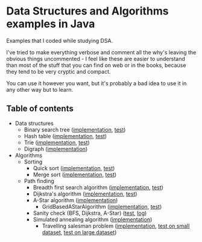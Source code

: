 
# Data Structures and Algorithms examples in Java
Examples that I coded while studying DSA.

I've tried to make everything verbose and comment all the why's leaving the obvious things uncommented -
I feel like these are easier to understand than most of the stuff that you can find on web or in the books, because they tend to be very cryptic and compact.

You can use it however you want, but it's probably a bad idea to use it in any other way but to learn.

## Table of contents
  - Data structures
    - Binary search tree ([implementation](src/main/java/pl/beben/datastructure/BinarySearchTree.java), [test](src/test/java/pl/beben/datastructure/BinarySearchTreeTest.java))
    - Hash table ([implementation](src/main/java/pl/beben/datastructure/HashTable.java), [test](src/test/java/pl/beben/datastructure/HashTableTest.java))
    - Trie ([implementation](src/main/java/pl/beben/datastructure/Trie.java), [test](src/test/java/pl/beben/datastructure/TrieTest.java))
    - Digraph ([implementation](src/main/java/pl/beben/datastructure/Digraph.java))
  - Algorithms
    - Sorting
      - Quick sort ([implementation](src/main/java/pl/beben/algorithm/sort/QuickSort.java), [test](src/test/java/pl/beben/algorithm/sort/QuickSortTest.java))
      - Merge sort ([implementation](src/main/java/pl/beben/algorithm/sort/MergeSort.java), [test](src/test/java/pl/beben/algorithm/sort/MergeSortTest.java))
    - Path finding
      - Breadth first search algorithm ([implementation](src/main/java/pl/beben/algorithm/pathfinding/BreadthFirstSearchAlgorithm.java), [test](src/test/java/pl/beben/algorithm/pathfinding/BreadthFirstSearchAlgorithmTest.java))
      - Dijkstra's algorithm ([implementation](src/main/java/pl/beben/algorithm/pathfinding/DijkstraAlgorithm.java), [test](src/test/java/pl/beben/algorithm/pathfinding/DijkstraAlgorithmTest.java))
      - A-Star algorithm ([implementation](src/main/java/pl/beben/algorithm/pathfinding/AStarAlgorithm.java))
        - GridBasedAStarAlgorithm ([implementation](src/main/java/pl/beben/algorithm/pathfinding/GridBasedAStarAlgorithm.java), [test](src/test/java/pl/beben/algorithm/pathfinding/GridBasedAStarAlgorithmTest.java))
      - Sanity check (BFS, Dijkstra, A-Star) ([test](src/test/java/pl/beben/algorithm/pathfinding/PathfindingAlgorithmsSanityCheck.java), [log](PathfindingAlgorithmsSanityCheck.log))
      - Simulated annealing algorithm ([implementation](src/main/java/pl/beben/algorithm/simulatedannealing/SimulatedAnnealingAlgorithm.java))
        - Travelling salesman problem ([implementation](src/main/java/pl/beben/algorithm/simulatedannealing/TravellingSalesmanProblem.java), [test on small dataset](src/test/java/pl/beben/algorithm/simulatedannealing/TravellingSalesmanProblemTest.java), [test on large dataset](src/test/java/pl/beben/algorithm/simulatedannealing/TravellingSalesmanProblemXqf131Test.java))

